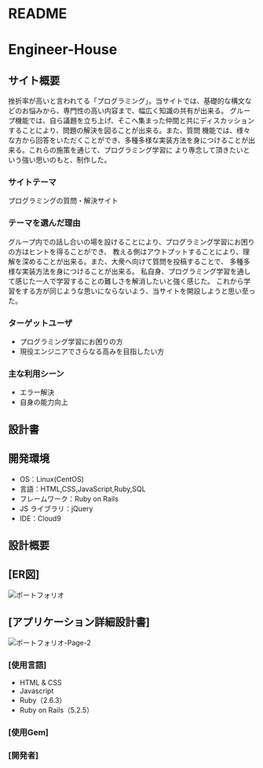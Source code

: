 # README

# Engineer-House

## サイト概要

挫折率が高いと言われてる「プログラミング」。当サイトでは、基礎的な構文などのお悩みから、専門性の高い内容まで、幅広く知識の共有が出来る。
グループ機能では、自ら議題を立ち上げ、そこへ集まった仲間と共にディスカッションすることにより、問題の解決を図ることが出来る。また、質問
機能では、様々な方から回答をいただくことができ、多種多様な実装方法を身につけることが出来る。これらの施策を通じて、プログラミング学習に
より専念して頂きたいという強い思いのもと、制作した。

### サイトテーマ

プログラミングの質問・解決サイト

### テーマを選んだ理由

 グループ内での話し合いの場を設けることにより、プログラミング学習にお困りの方はヒントを得ることができ、
 教える側はアウトプットすることにより、理解を深めることが出来る。また、大衆へ向けて質問を投稿することで、
 多種多様な実装方法を身につけることが出来る。
 私自身、プログラミング学習を通して感じた一人で学習することの難しさを解消したいと強く感じた。
 これから学習をする方が同じような思いにならないよう、当サイトを開設しようと思い至った。

### ターゲットユーザ

- プログラミング学習にお困りの方
- 現役エンジニアでさらなる高みを目指したい方

### 主な利用シーン

- エラー解決
- 自身の能力向上

## 設計書

## 開発環境

- OS：Linux(CentOS)
- 言語：HTML,CSS,JavaScript,Ruby,SQL
- フレームワーク：Ruby on Rails
- JS ライブラリ：jQuery
- IDE：Cloud9

## 設計概要

## [ER図]

![ポートフォリオ](https://user-images.githubusercontent.com/89015721/141489358-de62c2f9-a1c7-4e70-b552-5d647e7dff79.jpg)

## [アプリケーション詳細設計書]

![ポートフォリオ-Page-2](https://user-images.githubusercontent.com/89015721/141500757-a8d4a715-7889-489f-98e2-4c300540995d.jpg)

### [使用言語]
- HTML & CSS
- Javascript
- Ruby（2.6.3）
- Ruby on Rails（5.2.5）

### [使用Gem]

### [開発者]

